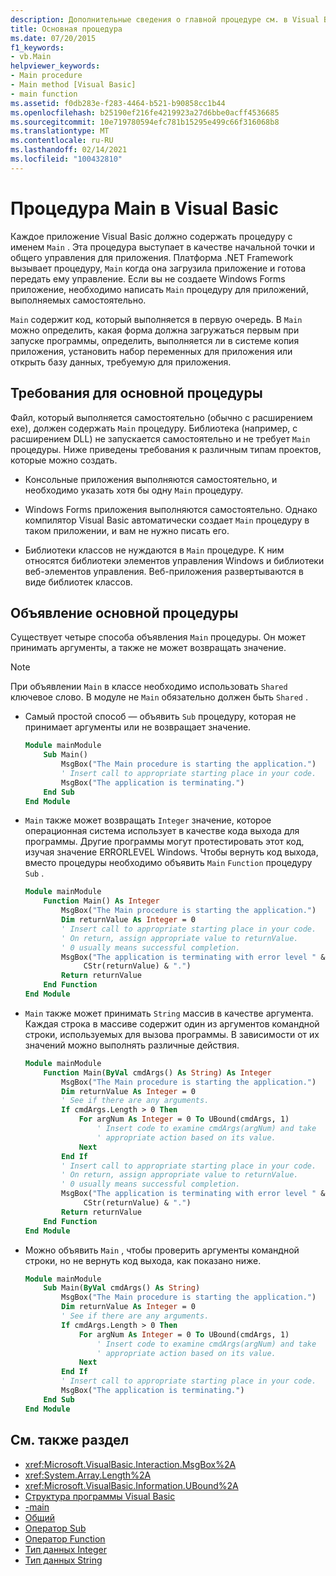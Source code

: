 ```yaml
---
description: Дополнительные сведения о главной процедуре см. в Visual Basic
title: Основная процедура
ms.date: 07/20/2015
f1_keywords:
- vb.Main
helpviewer_keywords:
- Main procedure
- Main method [Visual Basic]
- main function
ms.assetid: f0db283e-f283-4464-b521-b90858cc1b44
ms.openlocfilehash: b25190ef216fe4219923a27d6bbe0acff4536685
ms.sourcegitcommit: 10e719780594efc781b15295e499c66f316068b8
ms.translationtype: MT
ms.contentlocale: ru-RU
ms.lasthandoff: 02/14/2021
ms.locfileid: "100432810"
---
```

# <a name="main-procedure-in-visual-basic"></a>Процедура Main в Visual Basic

Каждое приложение Visual Basic должно содержать процедуру с именем `Main` . Эта процедура выступает в качестве начальной точки и общего управления для приложения. Платформа .NET Framework вызывает процедуру, `Main` когда она загрузила приложение и готова передать ему управление. Если вы не создаете Windows Forms приложение, необходимо написать `Main` процедуру для приложений, выполняемых самостоятельно.

 `Main` содержит код, который выполняется в первую очередь. В `Main` можно определить, какая форма должна загружаться первым при запуске программы, определить, выполняется ли в системе копия приложения, установить набор переменных для приложения или открыть базу данных, требуемую для приложения.

## <a name="requirements-for-the-main-procedure"></a>Требования для основной процедуры

 Файл, который выполняется самостоятельно (обычно с расширением exe), должен содержать `Main` процедуру. Библиотека (например, с расширением DLL) не запускается самостоятельно и не требует `Main` процедуры. Ниже приведены требования к различным типам проектов, которые можно создать.

- Консольные приложения выполняются самостоятельно, и необходимо указать хотя бы одну `Main` процедуру.

- Windows Forms приложения выполняются самостоятельно. Однако компилятор Visual Basic автоматически создает `Main` процедуру в таком приложении, и вам не нужно писать его.

- Библиотеки классов не нуждаются в `Main` процедуре. К ним относятся библиотеки элементов управления Windows и библиотеки веб-элементов управления. Веб-приложения развертываются в виде библиотек классов.

## <a name="declaring-the-main-procedure"></a>Объявление основной процедуры

 Существует четыре способа объявления `Main` процедуры. Он может принимать аргументы, а также не может возвращать значение.

> [!NOTE]
> При объявлении `Main` в классе необходимо использовать `Shared` ключевое слово. В модуле не `Main` обязательно должен быть `Shared` .

- Самый простой способ — объявить `Sub` процедуру, которая не принимает аргументы или не возвращает значение.

    ```vb
    Module mainModule
        Sub Main()
            MsgBox("The Main procedure is starting the application.")
            ' Insert call to appropriate starting place in your code.
            MsgBox("The application is terminating.")
        End Sub
    End Module
    ```

- `Main` также может возвращать `Integer` значение, которое операционная система использует в качестве кода выхода для программы. Другие программы могут протестировать этот код, изучая значение ERRORLEVEL Windows. Чтобы вернуть код выхода, вместо процедуры необходимо объявить `Main` `Function` процедуру `Sub` .

    ```vb
    Module mainModule
        Function Main() As Integer
            MsgBox("The Main procedure is starting the application.")
            Dim returnValue As Integer = 0
            ' Insert call to appropriate starting place in your code.
            ' On return, assign appropriate value to returnValue.
            ' 0 usually means successful completion.
            MsgBox("The application is terminating with error level " &
                 CStr(returnValue) & ".")
            Return returnValue
        End Function
    End Module
    ```

- `Main` также может принимать `String` массив в качестве аргумента. Каждая строка в массиве содержит один из аргументов командной строки, используемых для вызова программы. В зависимости от их значений можно выполнять различные действия.

    ```vb
    Module mainModule
        Function Main(ByVal cmdArgs() As String) As Integer
            MsgBox("The Main procedure is starting the application.")
            Dim returnValue As Integer = 0
            ' See if there are any arguments.
            If cmdArgs.Length > 0 Then
                For argNum As Integer = 0 To UBound(cmdArgs, 1)
                    ' Insert code to examine cmdArgs(argNum) and take
                    ' appropriate action based on its value.
                Next
            End If
            ' Insert call to appropriate starting place in your code.
            ' On return, assign appropriate value to returnValue.
            ' 0 usually means successful completion.
            MsgBox("The application is terminating with error level " &
                 CStr(returnValue) & ".")
            Return returnValue
        End Function
    End Module
    ```

- Можно объявить `Main` , чтобы проверить аргументы командной строки, но не вернуть код выхода, как показано ниже.

    ```vb
    Module mainModule
        Sub Main(ByVal cmdArgs() As String)
            MsgBox("The Main procedure is starting the application.")
            Dim returnValue As Integer = 0
            ' See if there are any arguments.
            If cmdArgs.Length > 0 Then
                For argNum As Integer = 0 To UBound(cmdArgs, 1)
                    ' Insert code to examine cmdArgs(argNum) and take
                    ' appropriate action based on its value.
                Next
            End If
            ' Insert call to appropriate starting place in your code.
            MsgBox("The application is terminating.")
        End Sub
    End Module
    ```
  
## <a name="see-also"></a>См. также раздел

- <xref:Microsoft.VisualBasic.Interaction.MsgBox%2A>
- <xref:System.Array.Length%2A>
- <xref:Microsoft.VisualBasic.Information.UBound%2A>
- [Структура программы Visual Basic](structure-of-a-visual-basic-program.md)
- [-main](../../reference/command-line-compiler/main.md)
- [Общий](../../language-reference/modifiers/shared.md)
- [Оператор Sub](../../language-reference/statements/sub-statement.md)
- [Оператор Function](../../language-reference/statements/function-statement.md)
- [Тип данных Integer](../../language-reference/data-types/integer-data-type.md)
- [Тип данных String](../../language-reference/data-types/string-data-type.md)
